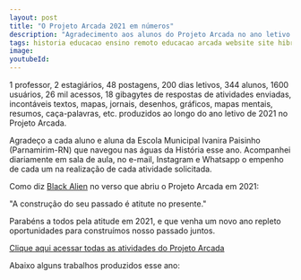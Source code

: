 ```yaml
---
layout: post
title: "O Projeto Arcada 2021 em números"
description: "Agradecimento aos alunos do Projeto Arcada no ano letivo de 2021"
tags: historia educacao ensino remoto educacao arcada website site hibrido jekyll
image:
youtubeId: 
---
```


1 professor, 2 estagiários, 48 postagens, 200 dias letivos, 344 alunos, 1600 usuários, 26 mil acessos, 18 gibagytes de respostas de atividades enviadas, incontáveis textos, mapas, jornais, desenhos, gráficos, mapas mentais, resumos, caça-palavras, etc. produzidos ao longo do ano letivo de 2021 no Projeto Arcada.

Agradeço a cada aluno e aluna da Escola Municipal Ivanira Paisinho (Parnamirim-RN) que navegou nas águas da História esse ano. Acompanhei diariamente em sala de aula, no e-mail, Instagram e Whatsapp o empenho de cada um na realização de cada atividade solicitada.

Como diz [Black Alien](https://0jonjo.github.io/arcada/2021/04/08/para-comecar.html) no verso que abriu o Projeto Arcada em 2021:

"A construção do seu passado é atitute no presente."

Parabéns a todos pela atitude em 2021, e que venha um novo ano repleto oportunidades para construímos nosso passado juntos. 

[Clique aqui acessar todas as atividades do Projeto Arcada](https://0jonjo.github.io/arcada/)

Abaixo alguns trabalhos produzidos esse ano:
